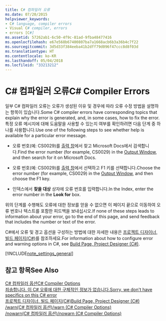 ```yaml
---
title: C# 컴파일러 오류
ms.date: 07/20/2015
helpviewer_keywords:
- C# language, compiler errors
- Visual C# compiler, errors
- errors [C#]
ms.assetid: 57262ab1-6c50-4f9c-81ad-9fba48477416
ms.openlocfilehash: e67e568b67400807ba7a1668acb6b3a36b4c7f22
ms.sourcegitcommit: 3d5d33f384eeba41b2dff79d096f47ccc8d8f03d
ms.translationtype: HT
ms.contentlocale: ko-KR
ms.lasthandoff: 05/04/2018
ms.locfileid: "33213212"
---
```

# <a name="c-compiler-errors"></a><span data-ttu-id="83e98-102">C# 컴파일러 오류</span><span class="sxs-lookup"><span data-stu-id="83e98-102">C# Compiler Errors</span></span>
<span data-ttu-id="83e98-103">일부 C# 컴파일러 오류는 오류가 생성된 이유 및 경우에 따라 오류 수정 방법을 설명하는 항목이 있습니다.</span><span class="sxs-lookup"><span data-stu-id="83e98-103">Some C# compiler errors have corresponding topics that explain why the error is generated, and, in some cases, how to fix the error.</span></span> <span data-ttu-id="83e98-104">특정 오류 메시지에 대해 도움말을 사용할 수 있는지 여부를 확인하려면 다음 단계 중 하나를 사용합니다.</span><span class="sxs-lookup"><span data-stu-id="83e98-104">Use one of the following steps to see whether help is available for a particular error message.</span></span>  
  
-   <span data-ttu-id="83e98-105">오류 번호(예: CS0029)를 [출력 창](/visualstudio/ide/reference/output-window)에서 찾고 Microsoft Docs에서 검색합니다.</span><span class="sxs-lookup"><span data-stu-id="83e98-105">Find the error number (for example, CS0029) in the [Output Window](/visualstudio/ide/reference/output-window), and then search for it on Microsoft Docs.</span></span>  
  
-   <span data-ttu-id="83e98-106">오류 번호(예: CS0029)를 [출력 창](/visualstudio/ide/reference/output-window)에서 선택하고 F1 키를 선택합니다.</span><span class="sxs-lookup"><span data-stu-id="83e98-106">Choose the error number (for example, CS0029) in the [Output Window](/visualstudio/ide/reference/output-window), and then choose the F1 key.</span></span>  
  
-   <span data-ttu-id="83e98-107">인덱스에서 **찾을 대상** 상자에 오류 번호를 입력합니다.</span><span class="sxs-lookup"><span data-stu-id="83e98-107">In the Index, enter the error number in the **Look for** box.</span></span>  
  
 <span data-ttu-id="83e98-108">위의 단계를 수행해도 오류에 대한 정보를 얻을 수 없으면 이 페이지 끝으로 이동하여 오류 번호나 텍스트를 포함한 피드백을 보내십시오.</span><span class="sxs-lookup"><span data-stu-id="83e98-108">If none of these steps leads to information about your error, go to the end of this page, and send feedback that includes the number or text of the error.</span></span>  
  
 <span data-ttu-id="83e98-109">C#에서 오류 및 경고 옵션을 구성하는 방법에 대한 자세한 내용은 [프로젝트 디자이너, 빌드 페이지(C#)](/visualstudio/ide/reference/build-page-project-designer-csharp)를 참조하세요.</span><span class="sxs-lookup"><span data-stu-id="83e98-109">For information about how to configure error and warning options in C#, see [Build Page, Project Designer (C#)](/visualstudio/ide/reference/build-page-project-designer-csharp).</span></span>  
  
[!INCLUDE[note_settings_general](~/includes/note-settings-general-md.md)]  
  
## <a name="see-also"></a><span data-ttu-id="83e98-110">참고 항목</span><span class="sxs-lookup"><span data-stu-id="83e98-110">See Also</span></span>  
 [<span data-ttu-id="83e98-111">C# 컴파일러 옵션</span><span class="sxs-lookup"><span data-stu-id="83e98-111">C# Compiler Options</span></span>](../../../csharp/language-reference/compiler-options/index.md)  
 [<span data-ttu-id="83e98-112">죄송합니다. 이 C# 오류에 대한 구체적인 정보가 없습니다.</span><span class="sxs-lookup"><span data-stu-id="83e98-112">Sorry, we don't have specifics on this C# error</span></span>](../../../csharp/misc/sorry-we-don-t-have-specifics-on-this-csharp-error.md)  
 [<span data-ttu-id="83e98-113">프로젝트 디자이너, 빌드 페이지(C#)</span><span class="sxs-lookup"><span data-stu-id="83e98-113">Build Page, Project Designer (C#)</span></span>](/visualstudio/ide/reference/build-page-project-designer-csharp)  
 [<span data-ttu-id="83e98-114">/warn(C# 컴파일러 옵션)</span><span class="sxs-lookup"><span data-stu-id="83e98-114">/warn (C# Compiler Options)</span></span>](../../../csharp/language-reference/compiler-options/warn-compiler-option.md)  
 [<span data-ttu-id="83e98-115">/nowarn(C# 컴파일러 옵션)</span><span class="sxs-lookup"><span data-stu-id="83e98-115">/nowarn (C# Compiler Options)</span></span>](../../../csharp/language-reference/compiler-options/nowarn-compiler-option.md)
